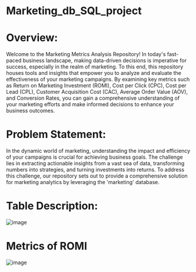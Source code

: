 #  Marketing_db_SQL_project

#  Overview:

Welcome to the Marketing Metrics Analysis Repository! In today's fast-paced business landscape, making data-driven decisions is imperative for success, especially in the realm of marketing. To this end, this repository houses tools and insights that empower you to analyze and evaluate the effectiveness of your marketing campaigns. By examining key metrics such as Return on Marketing Investment (ROMI), Cost per Click (CPC), Cost per Lead (CPL), Customer Acquisition Cost (CAC), Average Order Value (AOV), and Conversion Rates, you can gain a comprehensive understanding of your marketing efforts and make informed decisions to enhance your business outcomes.

#  Problem Statement:

In the dynamic world of marketing, understanding the impact and efficiency of your campaigns is crucial for achieving business goals. The challenge lies in extracting actionable insights from a vast sea of data, transforming numbers into strategies, and turning investments into returns. To address this challenge, our repository sets out to provide a comprehensive solution for marketing analytics by leveraging the 'marketing' database.

#  Table Description:

![image](https://github.com/kavya-thuta/Marketing_db_SQL_project/assets/146629146/c3527129-20ac-492c-9302-c1622f1b3ab1)

#  Metrics of ROMI

![image](https://github.com/kavya-thuta/Marketing_db_SQL_project/assets/146629146/5d2ccbde-cb23-48e8-b1d3-b7469ace0203)
